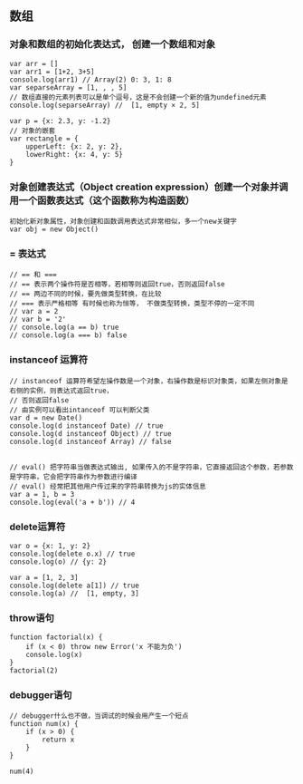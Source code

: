 ## 数组

### 对象和数组的初始化表达式， 创建一个数组和对象
```
var arr = []
var arr1 = [1+2, 3+5]
console.log(arr1) // Array(2) 0: 3, 1: 8
var separseArray = [1, , , 5]
// 数组直接的元素列表可以是单个逗号，这是不会创建一个新的值为undefined元素
console.log(separseArray) //  [1, empty × 2, 5]

var p = {x: 2.3, y: -1.2}
// 对象的嵌套
var rectangle = {
    upperLeft: {x: 2, y: 2},
    lowerRight: {x: 4, y: 5}
}
```
### 对象创建表达式（Object creation expression）创建一个对象并调用一个函数表达式（这个函数称为构造函数）

 	初始化新对象属性，对象创建和函数调用表达式非常相似，多一个new关键字
	var obj = new Object()

### = 表达式
	// == 和 ===
	// == 表示两个操作符是否相等，若相等则返回true，否则返回false
	// == 两边不同的时候，要先做类型转换，在比较
	// === 表示严格相等 有时候也称为恒等， 不做类型转换，类型不停的一定不同
	// var a = 2
	// var b = '2'
	// console.log(a == b) true
	// console.log(a === b) false


### instanceof 运算符
	// instanceof 运算符希望左操作数是一个对象，右操作数是标识对象类，如果左侧对象是右侧的实例，则表达式返回true，
	// 否则返回false
	// 由实例可以看出intanceof 可以判断父类
	var d = new Date()
	console.log(d instanceof Date) // true
	console.log(d instanceof Object) // true
	console.log(d instanceof Array) // false


	// eval() 把字符串当做表达式输出, 如果传入的不是字符串，它直接返回这个参数，若参数是字符串，它会把字符串作为参数进行编译
	// eval() 经常把其他用户传过来的字符串转换为js的实体信息
	var a = 1, b = 3
	console.log(eval('a + b')) // 4

### delete运算符
	var o = {x: 1, y: 2}
	console.log(delete o.x) // true
	console.log(o) // {y: 2}
	
	var a = [1, 2, 3]
	console.log(delete a[1]) // true
	console.log(a) //  [1, empty, 3]

### throw语句
	function factorial(x) {
	    if (x < 0) throw new Error('x 不能为负')
	    console.log(x)
	}
	factorial(2)

### debugger语句
	// debugger什么也不做，当调试的时候会用产生一个短点
	function num(x) {
	    if (x > 0) {
	        return x
	    }
	}
	
	num(4)